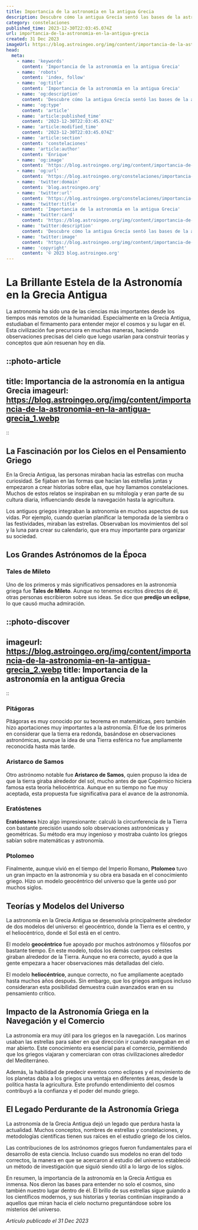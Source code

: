 ```yaml
---
title: Importancia de la astronomía en la antigua Grecia
description: Descubre cómo la antigua Grecía sentó las bases de la astronomía moderna y su profundo impacto en la ciencia, cultura y filosofía occidental.
category: constelaciones
published_time: 2023-12-30T22:03:45.074Z
url: importancia-de-la-astronomia-en-la-antigua-grecia
created: 31 Dec 2023
imageUrl: https://blog.astroingeo.org/img/content/importancia-de-la-astronomia-en-la-antigua-grecia_1.webp
head:
  meta:
    - name: 'keywords'
      content: 'Importancia de la astronomía en la antigua Grecia'
    - name: 'robots'
      content: 'index, follow'
    - name: 'og:title'
      content: 'Importancia de la astronomía en la antigua Grecia'
    - name: 'og:description'
      content: 'Descubre cómo la antigua Grecía sentó las bases de la astronomía moderna y su profundo impacto en la ciencia, cultura y filosofía occidental.'
    - name: 'og:type'
      content: 'article'
    - name: 'article:published_time'
      content: '2023-12-30T22:03:45.074Z'
    - name: 'article:modified_time'
      content: '2023-12-30T22:03:45.074Z'
    - name: 'article:section'
      content: 'constelaciones'
    - name: 'article:author'
      content: 'Enrique'
    - name: 'og:image'
      content: 'https://blog.astroingeo.org/img/content/importancia-de-la-astronomia-en-la-antigua-grecia_1.webp'
    - name: 'og:url'
      content: 'https://blog.astroingeo.org/constelaciones/importancia-de-la-astronomia-en-la-antigua-grecia'
    - name: 'twitter:domain'
      content: 'blog.astroingeo.org'
    - name: 'twitter:url'
      content: 'https://blog.astroingeo.org/constelaciones/importancia-de-la-astronomia-en-la-antigua-grecia'
    - name: 'twitter:title'
      content: 'Importancia de la astronomía en la antigua Grecia'
    - name: 'twitter:card'
      content: 'https://blog.astroingeo.org/img/content/importancia-de-la-astronomia-en-la-antigua-grecia_1.webp'
    - name: 'twitter:description'
      content: 'Descubre cómo la antigua Grecía sentó las bases de la astronomía moderna y su profundo impacto en la ciencia, cultura y filosofía occidental.'
    - name: 'twitter:image'
      content: 'https://blog.astroingeo.org/img/content/importancia-de-la-astronomia-en-la-antigua-grecia_1.webp'
    - name: 'copyright'
      content: '© 2023 blog.astroingeo.org'
---
```

# La Brillante Estela de la Astronomía en la Grecia Antigua

La astronomía ha sido una de las ciencias más importantes desde los tiempos más remotos de la humanidad. Especialmente en la Grecia Antigua, estudiaban el firmamento para entender mejor el cosmos y su lugar en él. Esta civilización fue precursora en muchas maneras, haciendo observaciones precisas del cielo que luego usarían para construir teorías y conceptos que aún resuenan hoy en día.

::photo-article
---
title: Importancia de la astronomía en la antigua Grecia
imageurl: https://blog.astroingeo.org/img/content/importancia-de-la-astronomia-en-la-antigua-grecia_1.webp
---
::

## La Fascinación por los Cielos en el Pensamiento Griego

En la Grecia Antigua, las personas miraban hacia las estrellas con mucha curiosidad. Se fijaban en las formas que hacían las estrellas juntas y empezaron a crear historias sobre ellas, que hoy llamamos constelaciones. Muchos de estos relatos se inspiraban en su mitología y eran parte de su cultura diaria, influenciando desde la navegación hasta la agricultura.

Los antiguos griegos integraban la astronomía en muchos aspectos de sus vidas. Por ejemplo, cuando querían planificar la temporada de la siembra o las festividades, miraban las estrellas. Observaban los movimientos del sol y la luna para crear su calendario, que era muy importante para organizar su sociedad.

## Los Grandes Astrónomos de la Época

### Tales de Mileto

Uno de los primeros y más significativos pensadores en la astronomía griega fue **Tales de Mileto**. Aunque no tenemos escritos directos de él, otras personas escribieron sobre sus ideas. Se dice que **predijo un eclipse**, lo que causó mucha admiración.


::photo-discover
---
imageurl: https://blog.astroingeo.org/img/content/importancia-de-la-astronomia-en-la-antigua-grecia_2.webp
title: Importancia de la astronomía en la antigua Grecia
---
::

### Pitágoras

Pitágoras es muy conocido por su teorema en matemáticas, pero también hizo aportaciones muy importantes a la astronomía. Él fue de los primeros en considerar que la tierra era redonda, basándose en observaciones astronómicas, aunque la idea de una Tierra esférica no fue ampliamente reconocida hasta más tarde.

### Aristarco de Samos

Otro astrónomo notable fue **Aristarco de Samos**, quien propuso la idea de que la tierra giraba alrededor del sol, mucho antes de que Copérnico hiciera famosa esta teoría heliocéntrica. Aunque en su tiempo no fue muy aceptada, esta propuesta fue significativa para el avance de la astronomía.

### Eratóstenes

**Eratóstenes** hizo algo impresionante: calculó la circunferencia de la Tierra con bastante precisión usando solo observaciones astronómicas y geométricas. Su método era muy ingenioso y mostraba cuánto los griegos sabían sobre matemáticas y astronomía.

### Ptolomeo

Finalmente, aunque vivió en el tiempo del Imperio Romano, **Ptolomeo** tuvo un gran impacto en la astronomía y su obra era basada en el conocimiento griego. Hizo un modelo geocéntrico del universo que la gente usó por muchos siglos.

## Teorías y Modelos del Universo

La astronomía en la Grecia Antigua se desenvolvía principalmente alrededor de dos modelos del universo: el geocéntrico, donde la Tierra es el centro, y el heliocéntrico, donde el Sol está en el centro.

El modelo **geocéntrico** fue apoyado por muchos astrónomos y filósofos por bastante tiempo. En este modelo, todos los demás cuerpos celestes giraban alrededor de la Tierra. Aunque no era correcto, ayudó a que la gente empezara a hacer observaciones más detalladas del cielo.

El modelo **heliocéntrico**, aunque correcto, no fue ampliamente aceptado hasta muchos años después. Sin embargo, que los griegos antiguos incluso consideraran esta posibilidad demuestra cuán avanzados eran en su pensamiento crítico.

## Impacto de la Astronomía Griega en la Navegación y el Comercio

La astronomía era muy útil para los griegos en la navegación. Los marinos usaban las estrellas para saber en qué dirección ir cuando navegaban en el mar abierto. Este conocimiento era esencial para el comercio, permitiendo que los griegos viajaran y comerciaran con otras civilizaciones alrededor del Mediterráneo.

Además, la habilidad de predecir eventos como eclipses y el movimiento de los planetas daba a los griegos una ventaja en diferentes áreas, desde la política hasta la agricultura. Este profundo entendimiento del cosmos contribuyó a la confianza y el poder del mundo griego.

## El Legado Perdurante de la Astronomía Griega

La astronomía de la Grecia Antigua dejó un legado que perdura hasta la actualidad. Muchos conceptos, nombres de estrellas y constelaciones, y metodologías científicas tienen sus raíces en el estudio griego de los cielos.

Las contribuciones de los astrónomos griegos fueron fundamentales para el desarrollo de esta ciencia. Incluso cuando sus modelos no eran del todo correctos, la manera en que se acercaron al estudio del universo estableció un método de investigación que siguió siendo útil a lo largo de los siglos.

En resumen, la importancia de la astronomía en la Grecia Antigua es inmensa. Nos dieron las bases para entender no solo el cosmos, sino también nuestro lugar dentro de él. El brillo de sus estrellas sigue guiando a los científicos modernos, y sus historias y teorías continúan inspirando a aquellos que miran hacia el cielo nocturno preguntándose sobre los misterios del universo.

_Artículo publicado el 31 Dec 2023_